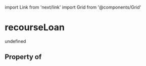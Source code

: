 import Link from 'next/link'
import Grid from '@components/Grid'

# recourseLoan

undefined

## Property of



